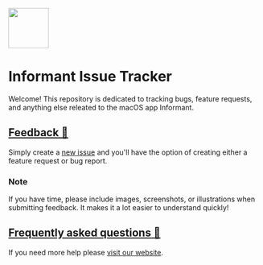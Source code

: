 <br>
<img src="https://user-images.githubusercontent.com/39813066/130519018-d2faff43-45b0-4026-b313-cdbe0ce91e18.png" width="80px" align="top"/>

<div>
  <h1>Informant Issue Tracker</h1>
</div>

Welcome! This repository is dedicated to tracking bugs, feature requests, and anything else releated to the macOS app Informant.

## [Feedback 📣](/issues/new/choose)
Simply create a [new issue](/issues/new/choose) and you'll have the option of creating either a feature request or bug report.

### Note
If you have time, please include images, screenshots, or illustrations when submitting feedback. It makes it a lot easier to understand quickly!

## [Frequently asked questions 💬](/FAQ.md)
If you need more help please [visit our website](https://cocoa.so/help).